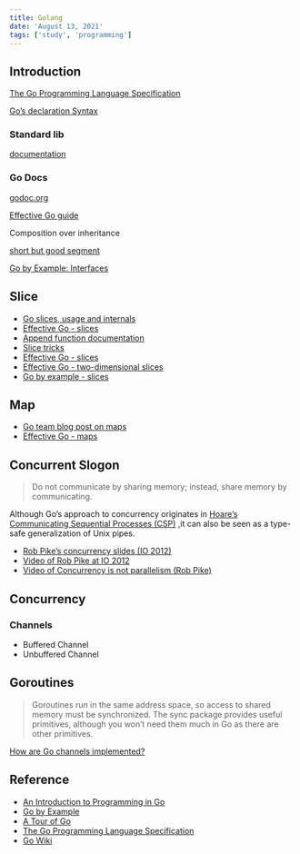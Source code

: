 ```yaml
---
title: Golang
date: 'August 13, 2021'
tags: ['study', 'programming']
---
```


## Introduction

[The Go Programming Language Specification](https://golang.org/ref/spec)

[Go’s declaration Syntax](http://blog.golang.org/gos-declaration-syntax)

### Standard lib

[documentation](http://golang.org/pkg/)

### Go Docs

[godoc.org](http://godoc.org/)

[Effective Go guide](http://golang.org/doc/effective_go.html#interface_conversions)

Composition over inheritance

[short but good segment](http://golang.org/doc/effective_go.html#embedding)

[Go by Example: Interfaces](https://gobyexample.com/interfaces)

## Slice

- [Go slices, usage and internals](http://golang.org/doc/articles/slices_usage_and_internals.html)
- [Effective Go - slices](http://golang.org/doc/effective_go.html#slices)
- [Append function documentation](http://golang.org/pkg/builtin/#append)
- [Slice tricks](https://code.google.com/p/go-wiki/wiki/SliceTricks)
- [Effective Go - slices](http://golang.org/doc/effective_go.html#slices)
- [Effective Go - two-dimensional slices](http://golang.org/doc/effective_go.html#two_dimensional_slices)
- [Go by example - slices](https://gobyexample.com/slices)

## Map

- [Go team blog post on maps](http://blog.golang.org/go-maps-in-action)
- [Effective Go - maps](http://golang.org/doc/effective_go.html#maps)

## Concurrent Slogon
>
> Do not communicate by sharing memory; instead, share memory by communicating.

Although Go’s approach to concurrency originates in
[Hoare’s Communicating Sequential Processes (CSP)](http://en.wikipedia.org/wiki/Communicating_sequential_processes)
,it can also be seen as a type-safe generalization of Unix pipes.

- [Rob Pike’s concurrency slides (IO 2012)](http://talks.golang.org/2012/concurrency.slide#1)
- [Video of Rob Pike at IO 2012](http://www.youtube.com/watch?v=f6kdp27TYZs)
- [Video of Concurrency is not parallelism (Rob Pike)](http://vimeo.com/49718712)

## Concurrency

### Channels

- Buffered Channel
- Unbuffered Channel

## Goroutines
>
> Goroutines run in the same address space, so access to shared memory must be synchronized​​.
> The sync package provides useful primitives, although you won’t need them much
> in Go as there are other primitives.

[How are Go channels implemented?](https://stackoverflow.com/questions/19621149/how-are-go-channels-implemented)

## Reference

- [An Introduction to Programming in Go](https://www.educative.io/courses/introduction-to-programming-in-go)
- [Go by Example](https://gobyexample.com/)
- [A Tour of Go](https://tour.golang.org)
- [The Go Programming Language Specification](https://golang.org/ref/spec#Short_variable_declarations)
- [Go Wiki](https://github.com/golang/go/wiki)
